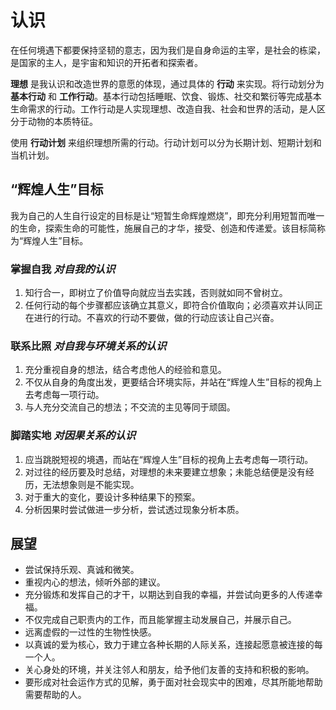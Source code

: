 # 认识

在任何境遇下都要保持坚韧的意志，因为我们是自身命运的主宰，是社会的栋梁，是国家的主人，是宇宙和知识的开拓者和探索者。

**理想** 是我认识和改造世界的意愿的体现，通过具体的 **行动** 来实现。将行动划分为 **基本行动** 和 **工作行动**。基本行动包括睡眠、饮食、锻炼、社交和繁衍等完成基本生命需求的行动。工作行动是人实现理想、改造自我、社会和世界的活动，是人区分于动物的本质特征。

使用 **行动计划** 来组织理想所需的行动。行动计划可以分为长期计划、短期计划和当机计划。

## “辉煌人生”目标

我为自己的人生自行设定的目标是让“短暂生命辉煌燃烧”，即充分利用短暂而唯一的生命，探索生命的可能性，施展自己的才华，接受、创造和传递爱。该目标简称为“辉煌人生”目标。

### 掌握自我 *对自我的认识*

1. 知行合一，即树立了价值导向就应当去实践，否则就如同不曾树立。
2. 任何行动的每个步骤都应该确立其意义，即符合价值取向；必须喜欢并认同正在进行的行动。不喜欢的行动不要做，做的行动应该让自己兴奋。

### 联系比照 *对自我与环境关系的认识*

1. 充分重视自身的想法，结合考虑他人的经验和意见。
2. 不仅从自身的角度出发，更要结合环境实际，并站在“辉煌人生”目标的视角上去考虑每一项行动。
3. 与人充分交流自己的想法；不交流的主见等同于顽固。

### 脚踏实地 *对因果关系的认识*

1. 应当跳脱短视的境遇，而站在“辉煌人生”目标的视角上去考虑每一项行动。
2. 对过往的经历要及时总结，对理想的未来要建立想象；未能总结便是没有经历，无法想象则是不能实现。
3. 对于重大的变化，要设计多种结果下的预案。
4. 分析因果时尝试做进一步分析，尝试透过现象分析本质。

## 展望

- 尝试保持乐观、真诚和微笑。
- 重视内心的想法，倾听外部的建议。
- 充分锻炼和发挥自己的才干，以期达到自我的幸福，并尝试向更多的人传递幸福。
- 不仅完成自己职责内的工作，而且能掌握主动发展自己，并展示自己。
- 远离虚假的一过性的生物性快感。
- 以真诚的爱为核心，致力于建立各种长期的人际关系，连接起愿意被连接的每一个人。
- 关心身处的环境，并关注邻人和朋友，给予他们友善的支持和积极的影响。
- 要形成对社会运作方式的见解，勇于面对社会现实中的困难，尽其所能地帮助需要帮助的人。
